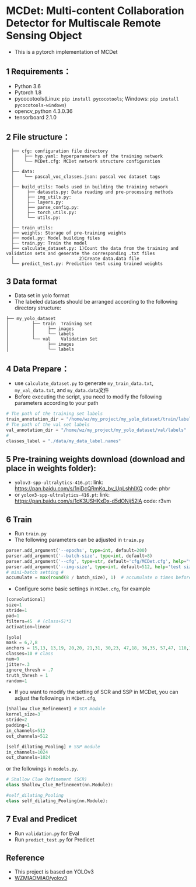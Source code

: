 # MCDet: Multi-content Collaboration Detector for Multiscale Remote Sensing Object
* This is a pytorch implementation of MCDet

## 1 Requirements：
* Python 3.6
* Pytorch 1.8
* pycocotools(Linux: ```pip install pycocotools```;  Windows: ```pip install pycocotools-windows```)
* opencv_python 4.3.0.36
* tensorboard 2.1.0

## 2 File structure：
```
  ├── cfg: configuration file directory
  │    ├── hyp.yaml: hyperparameters of the training network
  │    └── MCDet.cfg: MCDet network structure configuration  
  │ 
  ├── data: 
  │    └── pascal_voc_classes.json: pascal voc dataset tags
  │ 
  ├── build_utils: Tools used in building the training network
  │     ├── datasets.py: Data reading and pre-processing methods
  │     ├── img_utils.py:
  │     ├── layers.py:
  │     ├── parse_config.py: 
  │     ├── torch_utils.py:
  │     └── utils.py: 
  │
  ├── train_utils: 
  ├── weights: Storage of pre-training weights
  ├── model.py: Model building files
  ├── train.py: Train the model
  ├── calculate_dataset.py: 1)Count the data from the training and validation sets and generate the corresponding .txt files
  │                         2)Create data.data file
  └── predict_test.py: Prediction test using trained weights
```

## 3 Data format
* Data set in yolo format
* The labeled datasets should be arranged according to the following directory structure:
```
├── my_yolo_dataset 
│         ├── train  Training Set
│         │     ├── images  
│         │     └── labels  
│         └── val    Validation Set
│               ├── images  
│               └── labels      
```

## 4 Data Prepare：
* use ```calculate_dataset.py``` to generate ```my_train_data.txt```, ```my_val_data.txt```, and ```my_data.data```文件
* Before executing the script, you need to modify the following parameters according to your path
```python
# The path of the training set labels
train_annotation_dir = "/home/wz/my_project/my_yolo_dataset/train/labels"
# The path of the val set labels
val_annotation_dir = "/home/wz/my_project/my_yolo_dataset/val/labels"
# 
classes_label = "./data/my_data_label.names"
```

## 5 Pre-training weights download (download and place in weights folder):
* ```yolov3-spp-ultralytics-416.pt```: link: https://pan.baidu.com/s/1njDcQRmKq_bv_UpLshhIXQ  code: phbr 
* or ```yolov3-spp-ultralytics-416.pt```: link: https://pan.baidu.com/s/1cK3USHKxDx-d5dONij52lA  code: r3vm
 

## 6 Train
* Run ```train.py```
* The following parameters can be adjusted in ```train.py```
```python
parser.add_argument('--epochs', type=int, default=200)
parser.add_argument('--batch-size', type=int, default=8)
parser.add_argument('--cfg', type=str, default='cfg/MCDet.cfg', help="*.cfg path")
parser.add_argument('--img-size', type=int, default=512, help='test size')
# mini-batch setting #
accumulate = max(round(8 / batch_size), 1)  # accumulate n times before optimizer update (bs 8)
```
* Configure some basic settings in ```MCDet.cfg```, for example
```python
[convolutional]
size=1
stride=1
pad=1
filters=45  # (class+5)*3
activation=linear

[yolo]
mask = 6,7,8  
anchors = 15,13, 13,19, 20,20, 21,31, 30,23, 47,18, 36,35, 57,47, 110,124 # Anchors generated by Kmeans 
classes=10 # class
num=9
jitter=.3
ignore_thresh = .7
truth_thresh = 1
random=1
```

* If you want to modify the setting of SCR and SSP in MCDet,
you can adjust the followings in ```MCDet.cfg```,
```python
[Shallow_Clue_Refinement] # SCR module
kernel_size=3
stride=2
padding=1
in_channels=512
out_channels=512

[self_dilating_Pooling] # SSP module
in_channels=1024
out_channels=1024
```
or the followings in ```models.py```.
```python
# Shallow Clue Refinement (SCR)
class Shallow_Clue_Refinement(nn.Module):

#self_dilating_Pooling
class self_dilating_Pooling(nn.Module): 
```

## 7 Eval and Predicet
* Run ```validation.py``` for Eval
* Run ```predict_test.py``` for Predicet

## Reference
* This project is based on YOLOv3
* [WZMIAOMIAO/yolov3](https://github.com/WZMIAOMIAO/deep-learning-for-image-processing/tree/master/pytorch_object_detection/yolov3_spp)